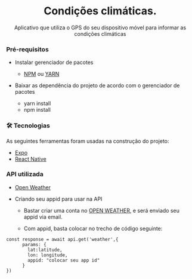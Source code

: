 <h1 align="center"> Condições climáticas.</h1>

<p align="center">Aplicativo que utiliza o GPS do seu dispositivo móvel para informar as condições climáticas</p>

### Pré-requisitos

- Instalar gerenciador de pacotes
  - [NPM](https://www.npmjs.com/get-npm) ou [YARN](https://classic.yarnpkg.com/pt-BR/docs/install/#windows-stable)

- Baixar as dependência do projeto de acordo com o gerenciador de pacotes
  - yarn install
  - npm install
  

### 🛠 Tecnologias

As seguintes ferramentas foram usadas na construção do projeto:

- [Expo](https://expo.io/)
- [React Native](https://reactnative.dev/)

### API utilizada

  - [Open Weather](https://openweathermap.org/current)

  - Criando seu appid para usar na API
     - Bastar criar uma conta no [OPEN WEATHER](https://home.openweathermap.org/users/sign_up), e será enviado seu 
     appid via email.

     - Com appid, basta colocar no trecho de código seguinte: 

  ```
  const response = await api.get('weather',{
        params: {
          lat:latitude,
          lon: longitude,
          appid: "colocar seu app id"
        }
  })
```








